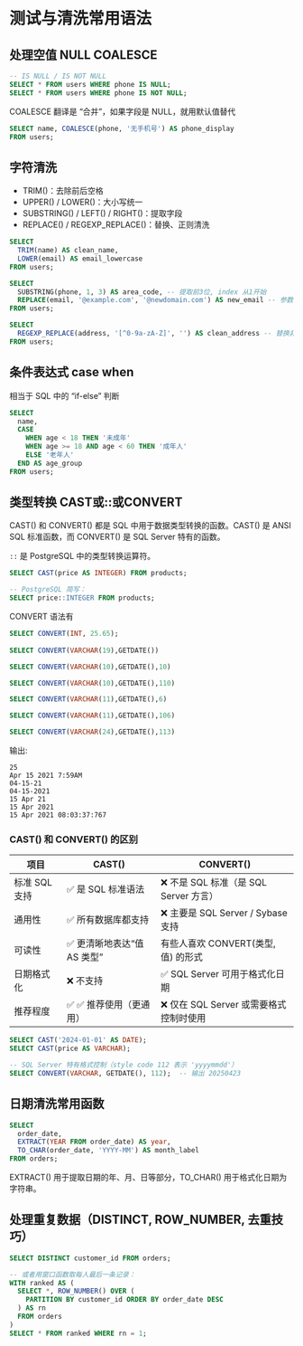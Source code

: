 # 测试与清洗常用语法

## 处理空值 NULL COALESCE

```sql
-- IS NULL / IS NOT NULL
SELECT * FROM users WHERE phone IS NULL;
SELECT * FROM users WHERE phone IS NOT NULL;
```

COALESCE 翻译是 “合并”，如果字段是 NULL，就用默认值替代

```sql
SELECT name, COALESCE(phone, '无手机号') AS phone_display
FROM users;
```

## 字符清洗

* TRIM()：去除前后空格
* UPPER() / LOWER()：大小写统一
* SUBSTRING() / LEFT() / RIGHT()：提取字段
* REPLACE() / REGEXP_REPLACE()：替换、正则清洗

```sql
SELECT
  TRIM(name) AS clean_name,
  LOWER(email) AS email_lowercase
FROM users;

SELECT
  SUBSTRING(phone, 1, 3) AS area_code, -- 提取前3位, index 从1开始
  REPLACE(email, '@example.com', '@newdomain.com') AS new_email -- 参数(原字符串, 旧字符串, 新字符串)
FROM users;

SELECT
  REGEXP_REPLACE(address, '[^0-9a-zA-Z]', '') AS clean_address -- 替换非字母数字字符为空
FROM users;
```

## 条件表达式 case when

相当于 SQL 中的 “if-else” 判断

```sql
SELECT
  name,
  CASE
    WHEN age < 18 THEN '未成年'
    WHEN age >= 18 AND age < 60 THEN '成年人'
    ELSE '老年人'
  END AS age_group
FROM users;
```

## 类型转换 CAST或::或CONVERT

CAST() 和 CONVERT() 都是 SQL 中用于数据类型转换的函数。CAST() 是 ANSI SQL 标准函数，而 CONVERT() 是 SQL Server 特有的函数。

`::` 是 PostgreSQL 中的类型转换运算符。

```sql
SELECT CAST(price AS INTEGER) FROM products;

-- PostgreSQL 简写：
SELECT price::INTEGER FROM products;
```

CONVERT 语法有

```sql
SELECT CONVERT(INT, 25.65);
        
SELECT CONVERT(VARCHAR(19),GETDATE())

SELECT CONVERT(VARCHAR(10),GETDATE(),10)

SELECT CONVERT(VARCHAR(10),GETDATE(),110)

SELECT CONVERT(VARCHAR(11),GETDATE(),6)

SELECT CONVERT(VARCHAR(11),GETDATE(),106)

SELECT CONVERT(VARCHAR(24),GETDATE(),113)
```

输出:
```
25
Apr 15 2021 7:59AM
04-15-21
04-15-2021
15 Apr 21
15 Apr 2021
15 Apr 2021 08:03:37:767
```

### CAST() 和 CONVERT() 的区别

项目 | CAST() | CONVERT()
--- | --- | ---
标准 SQL 支持 | ✅ 是 SQL 标准语法 | ❌ 不是 SQL 标准（是 SQL Server 方言）
通用性 | ✅ 所有数据库都支持 | ❌ 主要是 SQL Server / Sybase 支持
可读性 | ✅ 更清晰地表达“值 AS 类型” | 有些人喜欢 CONVERT(类型, 值) 的形式
日期格式化 | ❌ 不支持 | ✅ SQL Server 可用于格式化日期
推荐程度 | ✅ ✅ 推荐使用（更通用） | ❌ 仅在 SQL Server 或需要格式控制时使用

```sql
SELECT CAST('2024-01-01' AS DATE);
SELECT CAST(price AS VARCHAR);

-- SQL Server 特有格式控制（style code 112 表示 'yyyymmdd'）
SELECT CONVERT(VARCHAR, GETDATE(), 112);  -- 输出 20250423
```

## 日期清洗常用函数

```sql
SELECT
  order_date,
  EXTRACT(YEAR FROM order_date) AS year,
  TO_CHAR(order_date, 'YYYY-MM') AS month_label
FROM orders;
```

EXTRACT() 用于提取日期的年、月、日等部分，TO_CHAR() 用于格式化日期为字符串。

## 处理重复数据（DISTINCT, ROW_NUMBER, 去重技巧）

```sql
SELECT DISTINCT customer_id FROM orders;

-- 或者用窗口函数取每人最后一条记录：
WITH ranked AS (
  SELECT *, ROW_NUMBER() OVER (
    PARTITION BY customer_id ORDER BY order_date DESC
  ) AS rn
  FROM orders
)
SELECT * FROM ranked WHERE rn = 1;
```